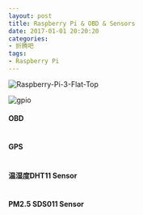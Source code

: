 ```yaml
---
layout: post
title: Raspberry Pi & OBD & Sensors
date: 2017-01-01 20:20:20
categories:
- 折腾吧
tags:
- Raspberry Pi
---
```


![Raspberry-Pi-3-Flat-Top](https://en.wikipedia.org/wiki/Raspberry_Pi#/media/File:Raspberry-Pi-3-Flat-Top.jpg)

![gpio](https://www.element14.com/community/servlet/JiveServlet/previewBody/68203-102-6-294412/GPIO.png)

#### OBD

```python
```

#### GPS

```python
```

#### 温湿度DHT11 Sensor

```python
```

#### PM2.5 SDS011 Sensor

```python
```